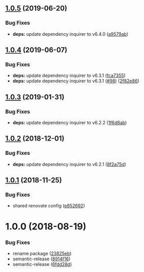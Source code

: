 ## [1.0.5](https://github.com/mike-works/node-fundamentals/compare/v1.0.4...v1.0.5) (2019-06-20)


### Bug Fixes

* **deps:** update dependency inquirer to v6.4.0 ([a9579ab](https://github.com/mike-works/node-fundamentals/commit/a9579ab))

## [1.0.4](https://github.com/mike-works/node-fundamentals/compare/v1.0.3...v1.0.4) (2019-06-07)


### Bug Fixes

* **deps:** update dependency inquirer to v6.3.1 ([fca7355](https://github.com/mike-works/node-fundamentals/commit/fca7355))
* **deps:** update dependency inquirer to v6.3.1 ([#98](https://github.com/mike-works/node-fundamentals/issues/98)) ([2f82e86](https://github.com/mike-works/node-fundamentals/commit/2f82e86))

## [1.0.3](https://github.com/mike-works/node-fundamentals/compare/v1.0.2...v1.0.3) (2019-01-31)


### Bug Fixes

* **deps:** update dependency inquirer to v6.2.2 ([1f6d8ab](https://github.com/mike-works/node-fundamentals/commit/1f6d8ab))

## [1.0.2](https://github.com/mike-works/node-fundamentals/compare/v1.0.1...v1.0.2) (2018-12-01)


### Bug Fixes

* **deps:** update dependency inquirer to v6.2.1 ([8f2a75d](https://github.com/mike-works/node-fundamentals/commit/8f2a75d))

## [1.0.1](https://github.com/mike-works/node-fundamentals/compare/v1.0.0...v1.0.1) (2018-11-25)


### Bug Fixes

* shared renovate config ([e852692](https://github.com/mike-works/node-fundamentals/commit/e852692))

# 1.0.0 (2018-08-19)


### Bug Fixes

* rename package ([23825eb](https://github.com/mike-works/node-fundamentals/commit/23825eb))
* semantic-release ([8914f16](https://github.com/mike-works/node-fundamentals/commit/8914f16))
* semantic-release ([6fdd28d](https://github.com/mike-works/node-fundamentals/commit/6fdd28d))
